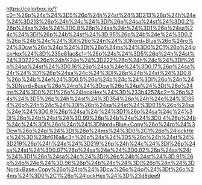 https://colorbox.io/?c0=%26p%24s%24%3D5%26p%24h%24st%24%3D213%26p%24h%24e%24%3D213%26p%24h%24c%24%3Dl%26p%24sa%24st%24%3D0.2%26p%24sa%24e%24%3D0.8%26p%24sa%24r%24%3D1%26p%24sa%24c%24%3Dl%26p%24b%24st%24%3D.95%26p%24b%24e%24%3D0.2%26p%24b%24c%24%3Dl%26o%24n%24%3DNord+Blue%26o%24ro%24%3Dcw%26o%24pi%24%3Dt%26o%24ms%24%3D0%2C1%26o%24lockHex%24%3D%235e81ac&c1=%26p%24s%24%3D5%26p%24h%24st%24%3D222%26p%24h%24e%24%3D222%26p%24h%24c%24%3Dl%26p%24sa%24st%24%3D0.16%26p%24sa%24e%24%3D0.17%26p%24sa%24r%24%3D1%26p%24sa%24c%24%3Dl%26p%24b%24st%24%3D0.8%26p%24b%24e%24%3D0.5%26p%24b%24c%24%3Dl%26o%24n%24%3DNord+Base%26o%24ro%24%3Dcw%26o%24pi%24%3Dt%26o%24ms%24%3D0%2C1%26o%24lockHex%24%3D%233b4252&c2=%26p%24s%24%3D5%26p%24h%24st%24%3D354%26p%24h%24e%24%3D354%26p%24h%24c%24%3Dl%26p%24sa%24st%24%3D0.15%26p%24sa%24e%24%3D0.9%26p%24sa%24r%24%3D1%26p%24sa%24c%24%3Dl%26p%24b%24st%24%3D.99%26p%24b%24e%24%3D0.4%26p%24b%24c%24%3Dl%26o%24n%24%3DNord+Blue+Copy%26o%24ro%24%3Dcw%26o%24pi%24%3Dt%26o%24ms%24%3D0%2C1%26o%24lockHex%24%3D%23bf616a&c3=%26p%24s%24%3D5%26p%24h%24st%24%3D219%26p%24h%24e%24%3D219%26p%24h%24c%24%3Dl%26p%24sa%24st%24%3D0.07%26p%24sa%24e%24%3D0.02%26p%24sa%24r%24%3D1%26p%24sa%24c%24%3Dl%26p%24b%24st%24%3D.91%26p%24b%24e%24%3D.96%26p%24b%24c%24%3Dl%26o%24n%24%3DNord+Base+Copy%26o%24ro%24%3Dcw%26o%24pi%24%3Dt%26o%24ms%24%3D0%2C1%26o%24lockHex%24%3D%23d8dee9
